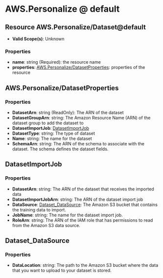 # AWS.Personalize @ default

## Resource AWS.Personalize/Dataset@default
* **Valid Scope(s)**: Unknown
### Properties
* **name**: string (Required): the resource name
* **properties**: [AWS.Personalize/DatasetProperties](#awspersonalizedatasetproperties): properties of the resource

## AWS.Personalize/DatasetProperties
### Properties
* **DatasetArn**: string (ReadOnly): The ARN of the dataset
* **DatasetGroupArn**: string: The Amazon Resource Name (ARN) of the dataset group to add the dataset to
* **DatasetImportJob**: [DatasetImportJob](#datasetimportjob)
* **DatasetType**: string: The type of dataset
* **Name**: string: The name for the dataset
* **SchemaArn**: string: The ARN of the schema to associate with the dataset. The schema defines the dataset fields.

## DatasetImportJob
### Properties
* **DatasetArn**: string: The ARN of the dataset that receives the imported data
* **DatasetImportJobArn**: string: The ARN of the dataset import job
* **DataSource**: [Dataset_DataSource](#datasetdatasource): The Amazon S3 bucket that contains the training data to import.
* **JobName**: string: The name for the dataset import job.
* **RoleArn**: string: The ARN of the IAM role that has permissions to read from the Amazon S3 data source.

## Dataset_DataSource
### Properties
* **DataLocation**: string: The path to the Amazon S3 bucket where the data that you want to upload to your dataset is stored.

